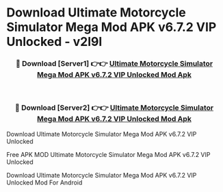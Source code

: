 # Download Ultimate Motorcycle Simulator Mega Mod APK v6.7.2 VIP Unlocked - v2l9l



<div align="center">
<h3>🔴 Download [Server1] 👉👉 <a href="https://momento.my/?title=Ultimate_Motorcycle_Simulator_Mega_Mod_APK_v6.7.2_VIP_Unlocked">Ultimate Motorcycle Simulator Mega Mod APK v6.7.2 VIP Unlocked Mod Apk</a></h3><br>

<h3>🔴 Download [Server2] 👉👉 <a href="https://momento.my/?title=Ultimate_Motorcycle_Simulator_Mega_Mod_APK_v6.7.2_VIP_Unlocked">Ultimate Motorcycle Simulator Mega Mod APK v6.7.2 VIP Unlocked Mod Apk</a></h3>
</div>



Download Ultimate Motorcycle Simulator Mega Mod APK v6.7.2 VIP Unlocked 

Free APK MOD Ultimate Motorcycle Simulator Mega Mod APK v6.7.2 VIP Unlocked 

Download Ultimate Motorcycle Simulator Mega Mod APK v6.7.2 VIP Unlocked Mod For Android
